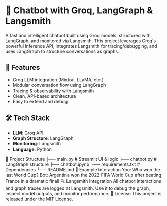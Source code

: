 # 🤖 Chatbot with Groq, LangGraph & Langsmith

A fast and intelligent chatbot built using Groq models, structured with LangGraph, and monitored via Langsmith. This project leverages Groq's powerful inference API, integrates Langsmith for tracing/debugging, and uses LangGraph to structure conversations as graphs.

## 🚀 Features

- Groq LLM integration (Mixtral, LLaMA, etc.)
- Modular conversation flow using LangGraph
- Tracing & observability with Langsmith
- Clean, API-based architecture
- Easy to extend and debug

## 🛠 Tech Stack

- **LLM**: Groq API
- **Graph Structure**: LangGraph
- **Monitoring**: Langsmith
- **Language**: Python

🧠 Project Structure
├── main.py               # Streamlit UI & logic
├── chatbot.py     # LangGraph structure
├── chatbot.ipynb
├── requirements.txt     # Dependencies
└── README.md
💬 Example Interaction
You: Who won the last World Cup?
Bot: Argentina won the 2022 FIFA World Cup after beating France in a dramatic final!
🔍 Langsmith Integration
All chatbot interactions and graph traces are logged at Langsmith. Use it to debug the graph, inspect model outputs, and monitor performance.
📄 License
This project is released under the MIT License.

